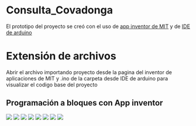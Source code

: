 # Consulta_Covadonga
<html>
  <p>El prototipo del proyecto se creó con el uso de <a href="https://appinventor.mit.edu/"> app inventor de MIT</a> y de <a href="https://www.arduino.cc/en/software">IDE de arduino</a>
  <h1>Extensión de archivos</h1>
    <p>Abrir el archivo importando proyecto desde la pagina del inventor de aplicaciones de MIT y .ino de la carpeta desde IDE de arduino para visualizar el codigo base del proyecto</p>
  <h2>Programación a bloques con App inventor</h2>
  <img src="Imagenes programación a bloques/1.jpg">
  <img src="Imagenes programación a bloques/2.jpg">
  <img src="Imagenes programación a bloques/3.jpg">
  <img src="Imagenes programación a bloques/4.jpg">
  <img src="Imagenes programación a bloques/5.jpg">
  <img src="Imagenes programación a bloques/6.jpg">
  <img src="Imagenes programación a bloques/7.jpg">
  <img src="Imagenes programación a bloques/8.jpg">
</html>
